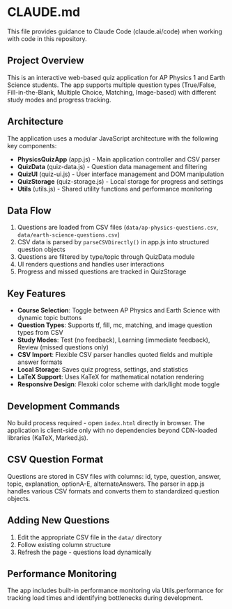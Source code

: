 # CLAUDE.md

This file provides guidance to Claude Code (claude.ai/code) when working with code in this repository.

## Project Overview

This is an interactive web-based quiz application for AP Physics 1 and Earth Science students. The app supports multiple question types (True/False, Fill-in-the-Blank, Multiple Choice, Matching, Image-based) with different study modes and progress tracking.

## Architecture

The application uses a modular JavaScript architecture with the following key components:

- **PhysicsQuizApp** (app.js) - Main application controller and CSV parser
- **QuizData** (quiz-data.js) - Question data management and filtering
- **QuizUI** (quiz-ui.js) - User interface management and DOM manipulation
- **QuizStorage** (quiz-storage.js) - Local storage for progress and settings
- **Utils** (utils.js) - Shared utility functions and performance monitoring

## Data Flow

1. Questions are loaded from CSV files (`data/ap-physics-questions.csv`, `data/earth-science-questions.csv`)
2. CSV data is parsed by `parseCSVDirectly()` in app.js into structured question objects
3. Questions are filtered by type/topic through QuizData module
4. UI renders questions and handles user interactions
5. Progress and missed questions are tracked in QuizStorage

## Key Features

- **Course Selection**: Toggle between AP Physics and Earth Science with dynamic topic buttons
- **Question Types**: Supports tf, fill, mc, matching, and image question types from CSV
- **Study Modes**: Test (no feedback), Learning (immediate feedback), Review (missed questions only)
- **CSV Import**: Flexible CSV parser handles quoted fields and multiple answer formats
- **Local Storage**: Saves quiz progress, settings, and statistics
- **LaTeX Support**: Uses KaTeX for mathematical notation rendering
- **Responsive Design**: Flexoki color scheme with dark/light mode toggle

## Development Commands

No build process required - open `index.html` directly in browser. The application is client-side only with no dependencies beyond CDN-loaded libraries (KaTeX, Marked.js).

## CSV Question Format

Questions are stored in CSV files with columns: id, type, question, answer, topic, explanation, optionA-E, alternateAnswers. The parser in app.js handles various CSV formats and converts them to standardized question objects.

## Adding New Questions

1. Edit the appropriate CSV file in the `data/` directory
2. Follow existing column structure
3. Refresh the page - questions load dynamically

## Performance Monitoring

The app includes built-in performance monitoring via Utils.performance for tracking load times and identifying bottlenecks during development.